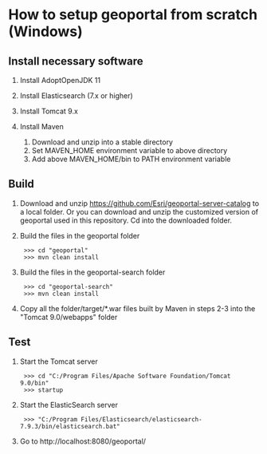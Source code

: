 
# How to setup geoportal from scratch (Windows)

## Install necessary software

1. Install AdoptOpenJDK 11

2. Install Elasticsearch (7.x or higher)

3. Install Tomcat 9.x

4. Install Maven

	1. Download and unzip into a stable directory
	2. Set MAVEN_HOME environment variable to above directory
	3. Add above MAVEN_HOME/bin to PATH environment variable

## Build

1. Download and unzip https://github.com/Esri/geoportal-server-catalog to a local folder. Or you can download and unzip the customized version of geoportal used in this repository. Cd into the downloaded folder. 

2. Build the files in the geoportal folder

		>>> cd "geoportal"
		>>> mvn clean install

3. Build the files in the geoportal-search folder

		>>> cd "geoportal-search"
		>>> mvn clean install

4. Copy all the folder/target/*.war files built by Maven in steps 2-3 into the "Tomcat 9.0/webapps" folder

## Test

1. Start the Tomcat server

		>>> cd "C:/Program Files/Apache Software Foundation/Tomcat 9.0/bin"
		>>> startup

2. Start the ElasticSearch server

		>>> "C:/Program Files/Elasticsearch/elasticsearch-7.9.3/bin/elasticsearch.bat"

3. Go to http://localhost:8080/geoportal/


